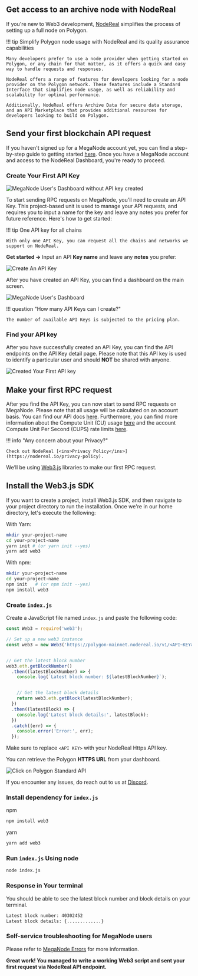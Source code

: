 ## Get access to an archive node with NodeReal

If you're new to Web3 development, [NodeReal](https://nodereal.io/) simplifies the process of setting up a full node on Polygon.

!!! tip Simplify Polygon node usage with NodeReal and its quality assurance capabilities

    Many developers prefer to use a node provider when getting started on Polygon, or any chain for that matter, as it offers a quick and easy way to handle requests and responses.
    
    NodeReal offers a range of features for developers looking for a node provider on the Polygon network. These features include a Standard Interface that simplifies node usage, as well as reliability and scalability for optimal performance. 
    
    Additionally, NodeReal offers Archive Data for secure data storage, and an API Marketplace that provides additional resources for developers looking to build on Polygon.

## Send your first blockchain API request

If you haven't signed up for a MegaNode account yet, you can find a step-by-step guide to getting started [here](https://docs.nodereal.io/docs/getting-started). Once you have a MegaNode account and access to the NodeReal Dashboard, you're ready to proceed.

### Create Your First API Key

![MegaNode User's Dashboard without API key created](https://files.readme.io/9352cd2-Screen_Shot_2023-01-10_at_19.26.00.png)

To start sending RPC requests on MegaNode, you'll need to create an API Key. This project-based unit is used to manage your API requests, and requires you to input a name for the key and leave any notes you prefer for future reference. Here's how to get started:

!!! tip One API key for all chains

    With only one API Key, you can request all the chains and networks we support on NodeReal.

**Get started &rarr;** Input an API **Key name** and leave any **notes** you prefer:

![Create An API Key](https://files.readme.io/bd84a9f-Screen_Shot_2023-01-10_at_19.29.31.png)

After you have created an API Key, you can find a dashboard on the main screen.

![MegaNode User's Dashboard](https://files.readme.io/b715e5a-Screen_Shot_2023-01-10_at_19.31.18.png)

!!! question "How many API Keys can I create?"

    The number of available API Keys is subjected to the pricing plan.

### Find your API key

After you have successfully created an API Key, you can find the API endpoints on the API Key detail page. Please note that this API key is used to identify a particular user and should **NOT** be shared with anyone.

![Created Your First API key](https://files.readme.io/ce6a39d-Screen_Shot_2023-01-10_at_19.34.38.png)

## Make your first RPC request

After you find the API Key, you can now start to send RPC requests on MegaNode. Please note that all usage will be calculated on an account basis. You can find our API docs [here](https://docs.nodereal.io/reference). Furthermore, you can find more information about the Compute Unit (CU) usage [here](https://docs.nodereal.io/docs/compute-units-cus) and the account Compute Unit Per Second (CUPS) rate limits [here](https://docs.nodereal.io/docs/cups-rate-limit).

!!! info "Any concern about your Privacy?"

    Check out NodeReal [<ins>Privacy Policy</ins>](https://nodereal.io/privacy-policy).

We’ll be using [Web3.js](https://web3js.readthedocs.io/en/v1.8.2/) libraries to make our first RPC request.

## Install the Web3.js SDK​

If you want to create a project, install Web3.js SDK, and then navigate to your project directory to run the installation. Once we're in our home directory, let's execute the following:

With Yarn:

```bash
mkdir your-project-name
cd your-project-name
yarn init # (or yarn init --yes)
yarn add web3
```

With npm:

```bash
mkdir your-project-name
cd your-project-name
npm init   # (or npm init --yes)
npm install web3
```

### Create `index.js`

Create a JavaScript file named `index.js` and paste the following code:

```js title="index.js"
const Web3 = require('web3');

// Set up a new web3 instance
const web3 = new Web3('https://polygon-mainnet.nodereal.io/v1/<API~KEY> ');


// Get the latest block number
web3.eth.getBlockNumber()
  .then((latestBlockNumber) => {
    console.log(`Latest block number: ${latestBlockNumber}`);


    // Get the latest block details
    return web3.eth.getBlock(latestBlockNumber);
  })
  .then((latestBlock) => {
    console.log('Latest block details:', latestBlock);
  })
  .catch((err) => {
    console.error('Error:', err);
  });

```

Make sure to replace `<API KEY>` with your NodeReal Https API key.

You can retrieve the Polygon **HTTPS URL** from your dashboard.

![Click on Polygon Standard API](https://files.readme.io/94f4b79-Screen_Shot_2023-01-16_at_20.24.34.png)

If you encounter any issues, do reach out to us at [Discord](https://discord.com/invite/nodereal).

### Install dependency for `index.js`

npm

```bash
npm install web3
```

yarn

```bash
yarn add web3
```

### Run `index.js` Using node

```bash
node index.js
```

### Response in Your terminal

You should be able to see the latest block number and block details on your terminal.

```bash
Latest block number: 40302452
Latest block details: {.............}
```

### Self-service troubleshooting for MegaNode users

Please refer to [MegaNode Errors](https://docs.nodereal.io/docs/support) for more information.

**Great work! You managed to write a working Web3 script and sent your first request via NodeReal API endpoint.**
